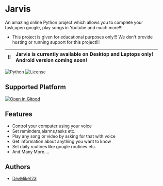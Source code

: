 # Jarvis

An amazing online Python project which allows you to complete your task,open google, play songs in Youtube and much more!!!
- This project is given for educational purposes only!!! We don't provide hosting or running support for this project!!!

:bangbang: | Jarvis is currently available on Desktop and Laptops only! Android version coming soon!
:---: | :---

![Python](https://img.shields.io/badge/Python-3.8-red?style=for-the-badge)
![License](https://img.shields.io/github/license/AppsoftLimited/Jarvis?style=for-the-badge)

## Supported Platform

[![Open in Gitpod](https://gitpod.io/button/open-in-gitpod.svg)](https://gitpod.io/#https://github.com/DevMike123/Jarvis)
 

## Features
 - Control your computer using your voice
 - Set reminders,alarms,tasks etc.
 - Play any song or video by asking for that with voice
 - Get information about anything you want to know
 - Set daily routines like google routines etc.
 - And Many More....
 
## Authors
 - [DevMike123](https://github.com/DevMike123)

             
